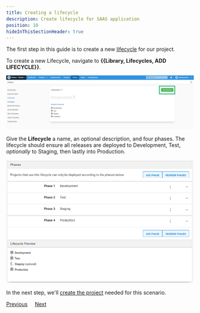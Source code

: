 ```yaml
---
title: Creating a lifecycle
description: Create lifecycle for SAAS application
position: 10
hideInThisSectionHeader: true
---
```


The first step in this guide is to create a new [lifecycle](https://octopus.com/docs/releases/lifecycles) for our project.

To create a new Lifecycle, navigate to **{{Library, Lifecycles, ADD LIFECYCLE}}**.

![](images/add-new-lifecycle.png "width=500")


Give the **Lifecycle** a name, an optional description, and four phases. The lifecycle should ensure all releases are deployed to Development, Test, *optionally* to Staging, then lastly into Production. 

![](images/creating-lifecycle.png "width=500") 

In the next step, we'll [create the project](/docs/tenants/guides/multi-tenant-saas-application/creating-new-tenants.md) needed for this scenario.

<span><a class="btn btn-secondary" href="/docs/tenants/guides/multi-tenant-saas-application">Previous</a></span>&nbsp;&nbsp;&nbsp;&nbsp;&nbsp;<span><a class="btn btn-success" href="/docs/tenants/guides/multi-tenant-saas-application/creating-new-project">Next</a></span>